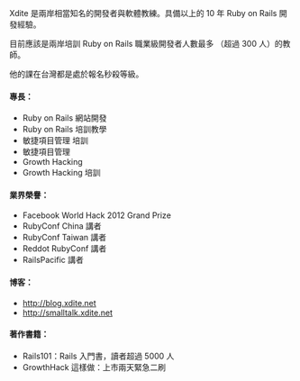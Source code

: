 Xdite 是兩岸相當知名的開發者與軟體教練。具備以上的 10 年 Ruby on Rails 開發經驗。

目前應該是兩岸培訓 Ruby on Rails 職業級開發者人數最多 （超過 300 人）的教師。

他的課在台灣都是處於報名秒殺等級。

#### 專長：

* Ruby on Rails 網站開發
* Ruby on Rails 培訓教學
* 敏捷項目管理 培訓
* 敏捷項目管理
* Growth Hacking
* Growth Hacking 培訓


#### 業界榮譽：

* Facebook World Hack 2012 Grand Prize
* RubyConf China 講者
* RubyConf Taiwan 講者
* Reddot RubyConf 講者
* RailsPacific 講者

#### 博客：

* <http://blog.xdite.net>
* <http://smalltalk.xdite.net>

#### 著作書籍：

* Rails101：Rails 入門書，讀者超過 5000 人
* GrowthHack 這樣做：上市兩天緊急二刷
